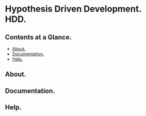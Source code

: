 # Hypothesis  Driven Development. HDD.





## Contents at a Glance.
* [About.](#about)
* [Documentation.](#documentation)
* [Help.](#help)





## About.





## Documentation.





## Help.

